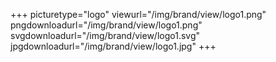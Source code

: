 +++
picturetype="logo"
viewurl="/img/brand/view/logo1.png"
pngdownloadurl="/img/brand/view/logo1.png"
svgdownloadurl="/img/brand/view/logo1.svg"
jpgdownloadurl="/img/brand/view/logo1.jpg"
+++